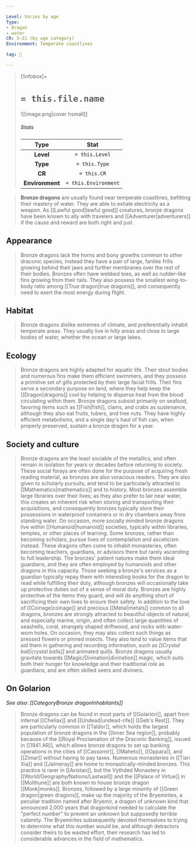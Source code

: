 ```yaml
---

Level: Varies by age
Type:
- Dragon
- water
CR: 5–21 (by age category)
Environment: Temperate coastlines

tag: 👹

---
```


> [!infobox]+
> #  `= this.file.name`
> ![[image.png|cover hsmall]]
> ##### Stats
> Type | Stat |
> :---:|:---:|
> **Level** | `= this.Level` |
> **Type** | `= this.Type` |
> **CR** | `= this.CR` |
> **Environment** | `= this.Environment` |



> **Bronze dragons** are usually found near temperate coastlines, befitting their mastery of water. They are able to exhale electricity as a weapon. As [[Lawful good|lawful good]] creatures, bronze dragons have been known to ally with travelers and [[Adventurer|adventurers]] if the cause and reward are both right and just.



## Appearance

> Bronze dragons lack the horns and bony growths common to other draconic species, instead they have a pair of large, fanlike frills growing behind their jaws and further membranes over the rest of their bodies. Bronzes often have webbed toes, as well as rudder-like fins growing from their tails. They also possess the smallest wing-to-body ratio among [[True dragon|true dragons]], and consequently need to exert the most energy during flight.


## Habitat

> Bronze dragons dislike extremes of climate, and preferentially inhabit temperate areas. They usually live in hilly areas and close to large bodies of water, whether the ocean or large lakes.


## Ecology

> Bronze dragons are highly adapted for aquatic life. Their stout bodies and numerous fins make them efficient swimmers, and they possess a primitive set of gills protected by their large facial frills. Their fins serve a secondary purpose on land, where they help keep the [[Dragon|dragons]] cool by helping to disperse heat from the blood circulating within them.
> Bronze dragons subsist primarily on seafood, favoring items such as [[Fish|fish]], clams, and crabs as sustenance, although they also eat fruits, tubers, and tree nuts. They have highly efficient metabolisms, and a single day's haul of fish can, when properly preserved, sustain a bronze dragon for a year.


## Society and culture

> Bronze dragons are the least sociable of the metallics, and often remain in isolation for years or decades before returning to society. These social forays are often done for the purpose of acquiring fresh reading material, as bronzes are also voracious readers. They are also given to scholarly pursuits, and tend to be particularly attracted to [[Mathematics|mathematics]] and to history. Most bronzes assemble large libraries over their lives; as they also prefer to lair near water, this creates an inherent risk when storing and transporting their acquisitions, and consequently bronzes typically store their possessions in waterproof containers or in dry chambers away from standing water. On occasion, more socially minded bronze dragons live within [[Humanoid|humanoid]] societies, typically within libraries, temples, or other places of learning.
> Some bronzes, rather than becoming scholars, pursue lives of contemplation and asceticism instead. These dragons often come to inhabit monasteries, often becoming teachers, guardians, or advisors there but rarely ascending to full leadership.
> The bronzes' patient natures make them ideal guardians, and they are often employed by humanoids and other dragons in this capacity. Those seeking a bronze's services as a guardian typically repay them with interesting books for the dragon to read while fulfilling their duty, although bronzes will occasionally take up protective duties out of a sense of moral duty. Bronzes are highly protective of the items they guard, and will do anything short of sacrificing their own lives to ensure their safety.
> In addition to the love of [[Coinage|coinage]] and precious [[Metal|metals]] common to all dragons, bronzes are strongly attracted to beautiful objects of natural, and especially marine, origin, and often collect large quantities of seashells, coral, strangely shaped driftwood, and rocks with water-worn holes. On occasion, they may also collect such things as pressed flowers or pinned insects. They also tend to value items that aid them in gathering and recording information, such as *[[Crystal ball|crystal balls]]* and animated quills.
> Bronze dragons usually gravitate towards [[Magic/Divination|divination]] magic, which suits both their hunger for knowledge and their traditional role as guardians, and are often skilled seers and diviners.


## On Golarion

*See also: [[CategoryBronze dragonInhabitants]]*
> Bronze dragons can be found in most parts of [[Golarion]], apart from infernal [[Cheliax]] and [[Undead|undead-rife]] [[Geb's Rest]]. They are particularly common in [[Taldor]], which holds the largest population of bronze dragons in the [[Inner Sea region]], probably because of the [[Royal Proclamation of the Draconic Banking]], issued in [[1941 AR]], which allows bronze dragons to set up banking operations in the cities of [[Cassomir]], [[Maheto]], [[Oppara]], and [[Zimar]] without having to pay taxes.
> Numerous monasteries in [[Tian Xia]] and [[Jalmeray]] are home to monastically-minded bronzes. This practice is rarer in [[Avistan]], but the Vythded Monastery in [[World/Geography/Nations/Lastwall]] and the [[Palace of Virtue]] in [[Molthune]] are both known to house bronze dragon [[Monk|monks]].
> Bronzes, followed by a large minority of [[Green dragon|green dragons]], make up the majority of the Bryemirites, a peculiar tradition named after Bryemir, a dragon of unknown kind that announced 2,000 years that dragonkind needed to calculate the "perfect number" to prevent an unknown but supposedly terrible calamity. The Bryemirites subsequently devoted themselves to trying to determine what this number would be, and although detractors consider theirs to be wasted effort, their research has led to considerable advances in the field of mathematics.








